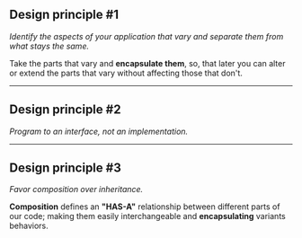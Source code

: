 ## Design principle #1
*Identify the aspects of your application that vary and separate them from what stays the same.*

Take the parts that vary and **encapsulate them**, so, that later you can alter or extend the parts that vary without affecting those that don't.

----------

## Design principle #2
*Program to an interface, not an implementation.*

----------

## Design principle #3
*Favor composition over inheritance.*

**Composition** defines an **"HAS-A"** relationship between different parts of our code; making them easily interchangeable and **encapsulating** variants behaviors.


